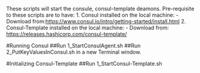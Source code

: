 These scripts will start the consule, consul-template deamons.
Pre-requisite to these scripts are to have:
	1. Consul installed on the local machine:
		- Download from:https://www.consul.io/intro/getting-started/install.html
	2. Consul-Template installed on the local machine:
		- Download from: https://releases.hashicorp.com/consul-template/

#Running Consul
##Run 1_StartConsulAgent.sh
##Run 2_PutKeyValuesInConsul.sh in a new Terminal window.

#Initializing Consul-Template
##Run 1_StartConsul-Template.sh

